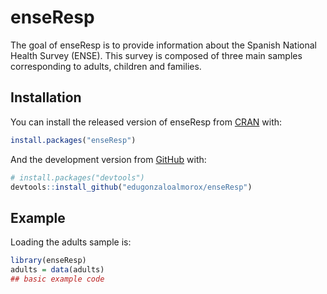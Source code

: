 
<!-- README.md is generated from README.Rmd. Please edit that file -->

# enseResp

<!-- badges: start -->

<!-- badges: end -->

The goal of enseResp is to provide information about the Spanish
National Health Survey (ENSE). This survey is composed of three main
samples corresponding to adults, children and families.

## Installation

You can install the released version of enseResp from
[CRAN](https://CRAN.R-project.org) with:

``` r
install.packages("enseResp")
```

And the development version from [GitHub](https://github.com/) with:

``` r
# install.packages("devtools")
devtools::install_github("edugonzaloalmorox/enseResp")
```

## Example

Loading the adults sample is:

``` r
library(enseResp)
adults = data(adults)
## basic example code
```
